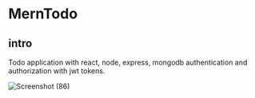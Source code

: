 # MernTodo

## intro
Todo application with react, node, express, mongodb authentication and authorization with jwt tokens.
  
![Screenshot (86)](https://user-images.githubusercontent.com/104143398/196665545-1285f8fa-7ec5-4fa1-808d-ebf387ded2a4.png)

